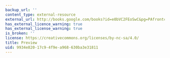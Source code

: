 ```yaml
---
backup_url: ''
content_type: external-resource
external_url: http://books.google.com/books?id=e0bVC2FEoSwC&pg=PAfrontcover
has_external_licence_warning: true
has_external_license_warning: true
is_broken: ''
license: https://creativecommons.org/licenses/by-nc-sa/4.0/
title: Preview
uid: 9934e820-17c9-4f9e-a968-630ba3e31811
---
```

